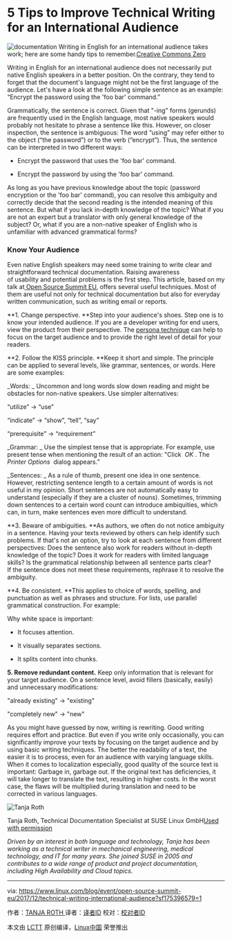 5 Tips to Improve Technical Writing for an International Audience
============================================================


![documentation](https://www.linux.com/sites/lcom/files/styles/rendered_file/public/typewriter-801921_1920.jpg?itok=faTXFNoE "documentation")
Writing in English for an international audience takes work; here are some handy tips to remember.[Creative Commons Zero][2]

Writing in English for an international audience does not necessarily put native English speakers in a better position. On the contrary, they tend to forget that the document's language might not be the first language of the audience. Let's have a look at the following simple sentence as an example: “Encrypt the password using the 'foo bar' command.”

Grammatically, the sentence is correct. Given that "-ing" forms (gerunds) are frequently used in the English language, most native speakers would probably not hesitate to phrase a sentence like this. However, on closer inspection, the sentence is ambiguous: The word “using” may refer either to the object (“the password”) or to the verb (“encrypt”). Thus, the sentence can be interpreted in two different ways:

*   Encrypt the password that uses the 'foo bar' command.

*   Encrypt the password by using the 'foo bar' command.

As long as you have previous knowledge about the topic (password encryption or the 'foo bar' command), you can resolve this ambiguity and correctly decide that the second reading is the intended meaning of this sentence. But what if you lack in-depth knowledge of the topic? What if you are not an expert but a translator with only general knowledge of the subject? Or, what if you are a non-native speaker of English who is unfamiliar with advanced grammatical forms?

### Know Your Audience

Even native English speakers may need some training to write clear and straightforward technical documentation. Raising awareness of usability and potential problems is the first step. This article, based on my talk at[ Open Source Summit EU][5], offers several useful techniques. Most of them are useful not only for technical documentation but also for everyday written communication, such as writing email or reports.

**1. Change perspective. **Step into your audience's shoes. Step one is to know your intended audience. If you are a developer writing for end users, view the product from their perspective. The [persona technique][6] can help to focus on the target audience and to provide the right level of detail for your readers.

**2\. Follow the KISS principle. **Keep it short and simple. The principle can be applied to several levels, like grammar, sentences, or words. Here are some examples:

 _Words: _ Uncommon and long words slow down reading and might be obstacles for non-native speakers. Use simpler alternatives:

“utilize” → “use”

“indicate” → “show”, “tell”, “say”

“prerequisite” → “requirement”

 _Grammar: _ Use the simplest tense that is appropriate. For example, use present tense when mentioning the result of an action: "Click  _OK_ . The  _Printer Options_  dialog appears.”

 _Sentences: _ As a rule of thumb, present one idea in one sentence. However, restricting sentence length to a certain amount of words is not useful in my opinion. Short sentences are not automatically easy to understand (especially if they are a cluster of nouns). Sometimes, trimming down sentences to a certain word count can introduce ambiquities, which can, in turn, make sentences even more difficult to understand.

**3\. Beware of ambiguities. **As authors, we often do not notice ambiguity in a sentence. Having your texts reviewed by others can help identify such problems. If that's not an option, try to look at each sentence from different perspectives: Does the sentence also work for readers without in-depth knowledge of the topic? Does it work for readers with limited language skills? Is the grammatical relationship between all sentence parts clear? If the sentence does not meet these requirements, rephrase it to resolve the ambiguity.

**4\. Be consistent. **This applies to choice of words, spelling, and punctuation as well as phrases and structure. For lists, use parallel grammatical construction. For example:

Why white space is important:

*   It focuses attention.

*   It visually separates sections.

*   It splits content into chunks. 

**5\. Remove redundant content.** Keep only information that is relevant for your target audience. On a sentence level, avoid fillers (basically, easily) and unnecessary modifications:

"already existing" → "existing"

"completely new" → "new"

As you might have guessed by now, writing is rewriting. Good writing requires effort and practice. But even if you write only occasionally, you can significantly improve your texts by focusing on the target audience and by using basic writing techniques. The better the readability of a text, the easier it is to process, even for an audience with varying language skills. When it comes to localization especially, good quality of the source text is important: Garbage in, garbage out. If the original text has deficiencies, it will take longer to translate the text, resulting in higher costs. In the worst case, the flaws will be multiplied during translation and need to be corrected in various languages. 


![Tanja Roth](https://www.linux.com/sites/lcom/files/styles/floated_images/public/tanja-roth.jpg?itok=eta0fvZC "Tanja Roth")

Tanja Roth, Technical Documentation Specialist at SUSE Linux GmbH[Used with permission][1]

 _Driven by an interest in both language and technology, Tanja has been working as a technical writer in mechanical engineering, medical technology, and IT for many years. She joined SUSE in 2005 and contributes to a wide range of product and project documentation, including High Availability and Cloud topics._

--------------------------------------------------------------------------------

via: https://www.linux.com/blog/event/open-source-summit-eu/2017/12/technical-writing-international-audience?sf175396579=1

作者：[TANJA ROTH ][a]
译者：[译者ID](https://github.com/译者ID)
校对：[校对者ID](https://github.com/校对者ID)

本文由 [LCTT](https://github.com/LCTT/TranslateProject) 原创编译，[Linux中国](https://linux.cn/) 荣誉推出

[a]:https://www.linux.com/users/tanja-roth
[1]:https://www.linux.com/licenses/category/used-permission
[2]:https://www.linux.com/licenses/category/creative-commons-zero
[3]:https://www.linux.com/files/images/tanja-rothjpg
[4]:https://www.linux.com/files/images/typewriter-8019211920jpg
[5]:https://osseu17.sched.com/event/ByIW
[6]:https://en.wikipedia.org/wiki/Persona_(user_experience)
